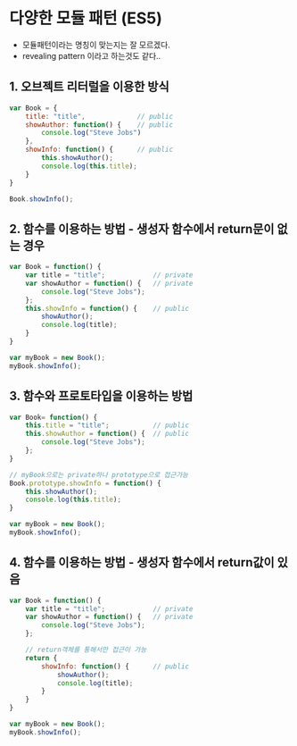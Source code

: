 # 다양한 모듈 패턴 (ES5)

- 모듈패턴이라는 명칭이 맞는지는 잘 모르겠다.
- revealing pattern 이라고 하는것도 같다..

##  1. 오브젝트 리터럴을 이용한 방식
```javascript
var Book = {
    title: "title",             // public
    showAuthor: function() {    // public
        console.log("Steve Jobs")
    },
    showInfo: function() {      // public
        this.showAuthor();
        console.log(this.title);
    }
}

Book.showInfo();
```

## 2. 함수를 이용하는 방법 - 생성자 함수에서 return문이 없는 경우
```javascript
var Book = function() {
    var title = "title";            // private
    var showAuthor = function() {   // private
        console.log("Steve Jobs");
    };
    this.showInfo = function() {    // public
        showAuthor();
        console.log(title);
    }
}

var myBook = new Book();
myBook.showInfo();
```

## 3. 함수와 프로토타입을 이용하는 방법
```javascript
var Book= function() {
    this.title = "title";           // public
    this.showAuthor = function() {  // public
        console.log("Steve Jobs");
    };
}

// myBook으로는 private하나 prototype으로 접근가능
Book.prototype.showInfo = function() {
    this.showAuthor();
    console.log(this.title);
}

var myBook = new Book();
myBook.showInfo();
```

## 4. 함수를 이용하는 방법 - 생성자 함수에서 return값이 있음
```javascript
var Book = function() {
    var title = "title";            // private
    var showAuthor = function() {   // private
        console.log("Steve Jobs");
    };

    // return객체를 통해서만 접근이 가능
    return {
        showInfo: function() {      // public
            showAuthor();
            console.log(title);
        }
    }
}

var myBook = new Book();
myBook.showInfo();
```
